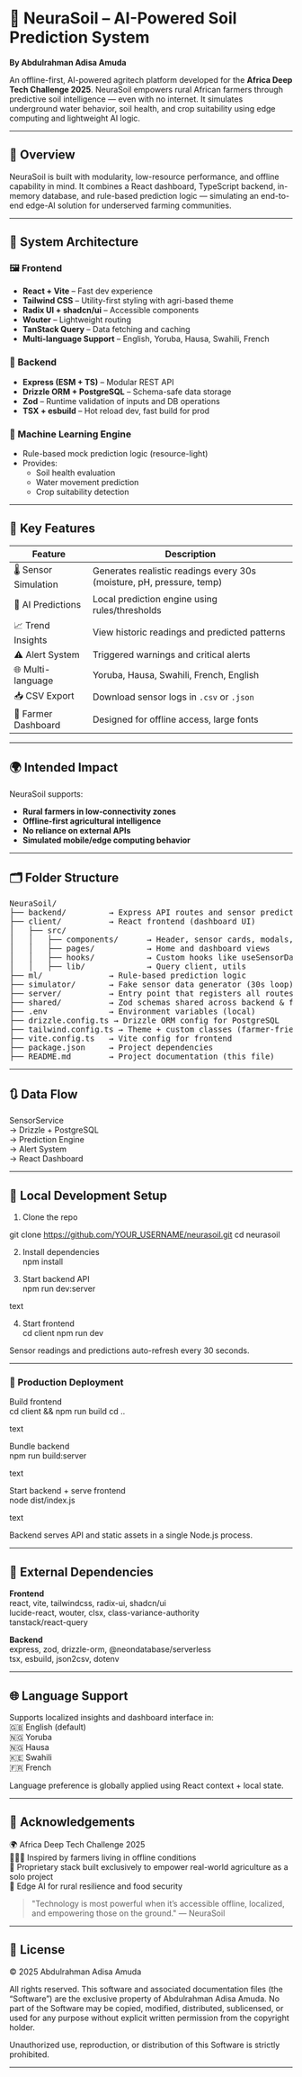 # 🌿 NeuraSoil – AI-Powered Soil Prediction System

**By Abdulrahman Adisa Amuda**

An offline-first, AI-powered agritech platform developed for the **Africa Deep Tech Challenge 2025**. NeuraSoil empowers rural African farmers through predictive soil intelligence — even with no internet. It simulates underground water behavior, soil health, and crop suitability using edge computing and lightweight AI logic.

---

## 📌 Overview

NeuraSoil is built with modularity, low-resource performance, and offline capability in mind. It combines a React dashboard, TypeScript backend, in-memory database, and rule-based prediction logic — simulating an end-to-end edge-AI solution for underserved farming communities.

---

## 🧱 System Architecture

### 🖼 Frontend
- **React + Vite** – Fast dev experience
- **Tailwind CSS** – Utility-first styling with agri-based theme
- **Radix UI + shadcn/ui** – Accessible components
- **Wouter** – Lightweight routing
- **TanStack Query** – Data fetching and caching
- **Multi-language Support** – English, Yoruba, Hausa, Swahili, French

### 🔧 Backend
- **Express (ESM + TS)** – Modular REST API
- **Drizzle ORM + PostgreSQL** – Schema-safe data storage
- **Zod** – Runtime validation of inputs and DB operations
- **TSX + esbuild** – Hot reload dev, fast build for prod

### 🧠 Machine Learning Engine
- Rule-based mock prediction logic (resource-light)
- Provides:
  - Soil health evaluation
  - Water movement prediction
  - Crop suitability detection

---

## 🧠 Key Features

| Feature                    | Description |
|---------------------------|-------------|
| 🌡️ Sensor Simulation       | Generates realistic readings every 30s (moisture, pH, pressure, temp) |
| 🧠 AI Predictions         | Local prediction engine using rules/thresholds |
| 📈 Trend Insights         | View historic readings and predicted patterns |
| ⚠️ Alert System           | Triggered warnings and critical alerts |
| 🌐 Multi-language         | Yoruba, Hausa, Swahili, French, English |
| 📥 CSV Export             | Download sensor logs in `.csv` or `.json` |
| 🧰 Farmer Dashboard       | Designed for offline access, large fonts |

---

## 🌍 Intended Impact

NeuraSoil supports:
- **Rural farmers in low-connectivity zones**
- **Offline-first agricultural intelligence**
- **No reliance on external APIs**
- **Simulated mobile/edge computing behavior**

---

## 🗂 Folder Structure

<pre>
NeuraSoil/
├── backend/         → Express API routes and sensor prediction logic
├── client/          → React frontend (dashboard UI)
│   ├── src/
│   │   ├── components/      → Header, sensor cards, modals, etc.
│   │   ├── pages/           → Home and dashboard views
│   │   ├── hooks/           → Custom hooks like useSensorData
│   │   ├── lib/             → Query client, utils
├── ml/              → Rule-based prediction logic
├── simulator/       → Fake sensor data generator (30s loop)
├── server/          → Entry point that registers all routes
├── shared/          → Zod schemas shared across backend & frontend
├── .env             → Environment variables (local)
├── drizzle.config.ts → Drizzle ORM config for PostgreSQL
├── tailwind.config.ts → Theme + custom classes (farmer-friendly)
├── vite.config.ts   → Vite config for frontend
├── package.json     → Project dependencies
├── README.md        → Project documentation (this file)
</pre>

---

## 🔃 Data Flow

SensorService  
→ Drizzle + PostgreSQL  
→ Prediction Engine  
→ Alert System  
→ React Dashboard

---

## 🚀 Local Development Setup

1. Clone the repo  

git clone https://github.com/YOUR_USERNAME/neurasoil.git
cd neurasoil



2. Install dependencies  
npm install



3. Start backend API  
npm run dev:server

text

4. Start frontend  
cd client
npm run dev



Sensor readings and predictions auto-refresh every 30 seconds.

---

### 🧱 Production Deployment

Build frontend  
cd client && npm run build
cd ..

text

Bundle backend  
npm run build:server

text

Start backend + serve frontend  
node dist/index.js

text

Backend serves API and static assets in a single Node.js process.

---

## 🔌 External Dependencies

**Frontend**  
react, vite, tailwindcss, radix-ui, shadcn/ui  
lucide-react, wouter, clsx, class-variance-authority  
tanstack/react-query  

**Backend**  
express, zod, drizzle-orm, @neondatabase/serverless  
tsx, esbuild, json2csv, dotenv

---

## 🌐 Language Support

Supports localized insights and dashboard interface in:  
🇬🇧 English (default)  
🇳🇬 Yoruba  
🇳🇬 Hausa  
🇰🇪 Swahili  
🇫🇷 French  

Language preference is globally applied using React context + local state.

---

## 🙏 Acknowledgements

🌍 Africa Deep Tech Challenge 2025  
👨🏾‍🌾 Inspired by farmers living in offline conditions  
💚 Proprietary stack built exclusively to empower real-world agriculture as a solo project  
🧠 Edge AI for rural resilience and food security  

> "Technology is most powerful when it’s accessible offline, localized, and empowering those on the ground." — NeuraSoil

---

## 📄 License

© 2025 Abdulrahman Adisa Amuda

All rights reserved. This software and associated documentation files (the “Software”) are the exclusive property of Abdulrahman Adisa Amuda. No part of the Software may be copied, modified, distributed, sublicensed, or used for any purpose without explicit written permission from the copyright holder.

Unauthorized use, reproduction, or distribution of this Software is strictly prohibited.

---
